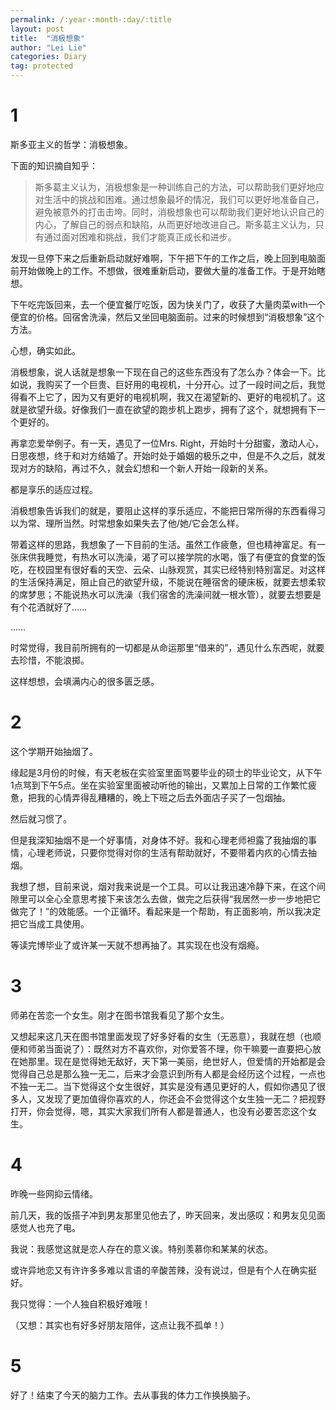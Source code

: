 ```yaml
---
permalink: /:year-:month-:day/:title
layout: post
title:  "消极想象"
author: "Lei Lie"
categories: Diary
tag: protected
---
```


# 1

斯多亚主义的哲学：消极想象。

下面的知识摘自知乎：

> 斯多葛主义认为，消极想象是一种训练自己的方法，可以帮助我们更好地应对生活中的挑战和困难。通过想象最坏的情况，我们可以更好地准备自己，避免被意外的打击击垮。同时，消极想象也可以帮助我们更好地认识自己的内心，了解自己的弱点和缺陷，从而更好地改进自己。斯多葛主义认为，只有通过面对困难和挑战，我们才能真正成长和进步。

发现一旦停下来之后重新启动就好难啊，下午把下午的工作之后，晚上回到电脑面前开始做晚上的工作。不想做，很难重新启动，要做大量的准备工作。于是开始瞎想。

下午吃完饭回来，去一个便宜餐厅吃饭，因为快关门了，收获了大量肉菜with一个便宜的价格。回宿舍洗澡，然后又坐回电脑面前。过来的时候想到“消极想象”这个方法。

心想，确实如此。

消极想象，说人话就是想象一下现在自己的这些东西没有了怎么办？体会一下。比如说，我购买了一个巨贵、巨好用的电视机，十分开心。过了一段时间之后，我觉得看不上它了，因为又有更好的电视机啊，我又在渴望新的、更好的电视机了。这就是欲望升级。好像我们一直在欲望的跑步机上跑步，拥有了这个，就想拥有下一个更好的。

再拿恋爱举例子。有一天，遇见了一位Mrs. Right，开始时十分甜蜜，激动人心，日思夜想，终于和对方结婚了。开始时处于婚姻的极乐之中，但是不久之后，就发现对方的缺陷，再过不久，就会幻想和一个新人开始一段新的关系。

都是享乐的适应过程。

消极想象告诉我们的就是，要阻止这样的享乐适应，不能把日常所得的东西看得习以为常、理所当然。时常想象如果失去了他/她/它会怎么样。

带着这样的思路，我想象了一下目前的生活。虽然工作疲惫，但也精神富足。有一张床供我睡觉，有热水可以洗澡，渴了可以接学院的水喝，饿了有便宜的食堂的饭吃，在校园里有很好看的天空、云朵、山脉观赏，其实已经特别特别富足。对这样的生活保持满足，阻止自己的欲望升级，不能说在睡宿舍的硬床板，就要去想柔软的席梦思；不能说热水可以洗澡（我们宿舍的洗澡间就一根水管），就要去想要是有个花洒就好了……

……

时常觉得，我目前所拥有的一切都是从命运那里“借来的”，遇见什么东西呢，就要去珍惜，不能浪掷。

这样想想，会填满内心的很多匮乏感。

# 2

这个学期开始抽烟了。

缘起是3月份的时候，有天老板在实验室里面骂要毕业的硕士的毕业论文，从下午1点骂到下午5点。坐在实验室里面被动听他的输出，又累加上日常的工作繁忙疲惫，把我的心情弄得乱糟糟的，晚上下班之后去外面店子买了一包烟抽。

然后就习惯了。

但是我深知抽烟不是一个好事情，对身体不好。我和心理老师袒露了我抽烟的事情，心理老师说，只要你觉得对你的生活有帮助就好，不要带着内疚的心情去抽烟。

我想了想，目前来说，烟对我来说是一个工具。可以让我迅速冷静下来，在这个间隙里可以全心全意思考接下来该怎么去做，做完之后获得“我居然一步一步地把它做完了！”的效能感。一个正循环。看起来是一个帮助，有正面影响，所以我决定把它当成工具使用。

等读完博毕业了或许某一天就不想再抽了。其实现在也没有烟瘾。

# 3

师弟在苦恋一个女生。刚才在图书馆我看见了那个女生。

又想起来这几天在图书馆里面发现了好多好看的女生（无恶意），我就在想（也顺便和师弟当面说了）：既然对方不喜欢你，对你爱答不理，你干嘛要一直要把心放在她那里。现在是觉得她无敌好，天下第一美丽，绝世好人，但爱情的开始都是会觉得自己总是那么独一无二，后来才会意识到所有人都是会经历这个过程，一点也不独一无二。当下觉得这个女生很好，其实是没有遇见更好的人，假如你遇见了很多人，又发现了更加值得你喜欢的人，你还会不会觉得这个女生独一无二？把视野打开，你会觉得，嗯，其实大家我们所有人都是普通人，也没有必要苦恋这个女生。

# 4

昨晚一些网抑云情绪。

前几天，我的饭搭子冲到男友那里见他去了，昨天回来，发出感叹：和男友见见面感觉人也充了电。

我说：我感觉这就是恋人存在的意义诶。特别羡慕你和某某的状态。

或许异地恋又有许许多多难以言语的辛酸苦辣，没有说过，但是有个人在确实挺好。

我只觉得：一个人独自积极好难哦！

（又想：其实也有好多好朋友陪伴，这点让我不孤单！）

# 5

好了！结束了今天的脑力工作。去从事我的体力工作换换脑子。